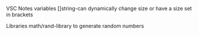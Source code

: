 VSC Notes
variables
    []string-can dynamically change size or have a size set in brackets

Libraries
    math/rand-library to generate random numbers